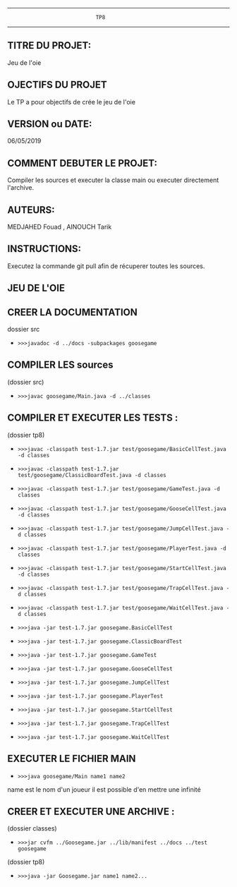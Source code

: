 ------------------------------------------------------------------------
                                TP8
------------------------------------------------------------------------
## TITRE DU PROJET:
  Jeu de l'oie

## OJECTIFS DU PROJET
  Le TP a pour objectifs de crée le jeu de l'oie

## VERSION ou DATE:
  06/05/2019

## COMMENT DEBUTER LE PROJET:
  Compiler les sources et executer la classe main ou executer directement l'archive.

## AUTEURS:
  MEDJAHED Fouad , AINOUCH Tarik

## INSTRUCTIONS:
  Executez la commande git pull afin de récuperer toutes les sources.

## JEU DE L'OIE

## CREER LA DOCUMENTATION
dossier src

* `>>>javadoc -d ../docs -subpackages goosegame`

## COMPILER LES sources
(dossier src)

* `>>>javac goosegame/Main.java -d ../classes`

## COMPILER ET EXECUTER LES TESTS :
(dossier tp8)

* `>>>javac -classpath test-1.7.jar test/goosegame/BasicCellTest.java -d classes`
* `>>>javac -classpath test-1.7.jar test/goosegame/ClassicBoardTest.java -d classes`
* `>>>javac -classpath test-1.7.jar test/goosegame/GameTest.java -d classes`
* `>>>javac -classpath test-1.7.jar test/goosegame/GooseCellTest.java -d classes`
* `>>>javac -classpath test-1.7.jar test/goosegame/JumpCellTest.java -d classes`
* `>>>javac -classpath test-1.7.jar test/goosegame/PlayerTest.java -d classes`
* `>>>javac -classpath test-1.7.jar test/goosegame/StartCellTest.java -d classes`
* `>>>javac -classpath test-1.7.jar test/goosegame/TrapCellTest.java -d classes`
* `>>>javac -classpath test-1.7.jar test/goosegame/WaitCellTest.java -d classes`


* `>>>java -jar test-1.7.jar goosegame.BasicCellTest`
* `>>>java -jar test-1.7.jar goosegame.ClassicBoardTest`
* `>>>java -jar test-1.7.jar goosegame.GameTest`
* `>>>java -jar test-1.7.jar goosegame.GooseCellTest`
* `>>>java -jar test-1.7.jar goosegame.JumpCellTest`
* `>>>java -jar test-1.7.jar goosegame.PlayerTest`
* `>>>java -jar test-1.7.jar goosegame.StartCellTest`
* `>>>java -jar test-1.7.jar goosegame.TrapCellTest`
* `>>>java -jar test-1.7.jar goosegame.WaitCellTest`

## EXECUTER LE FICHIER MAIN

* `>>>java goosegame/Main name1 name2`

name est le nom d'un joueur il est possible d'en mettre une infinité

## CREER ET EXECUTER UNE ARCHIVE :

(dossier classes)
* `>>>jar cvfm ../Goosegame.jar ../lib/manifest ../docs ../test goosegame`

(dossier tp8)
* `>>>java -jar Goosegame.jar name1 name2...`
